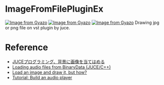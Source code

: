 # ImageFromFilePluginEx
[![Image from Gyazo](https://i.gyazo.com/8064a22dfdd8a06e891a105eec4a0c8f.png)](https://gyazo.com/8064a22dfdd8a06e891a105eec4a0c8f)
[![Image from Gyazo](https://i.gyazo.com/0296a007dabd0e471538d3487f1aebb3.jpg)](https://gyazo.com/0296a007dabd0e471538d3487f1aebb3)
[![Image from Gyazo](https://i.gyazo.com/97961304f6b0ed2848b4744835c292b9.jpg)](https://gyazo.com/97961304f6b0ed2848b4744835c292b9)
Drawing jpg or png file on vst plugin by juce.


# Reference

 * [JUCEプログラミング、背景に画像を当てはめる](https://panda-clip.com/juce-image-gui/)  
 * [Loading audio files from BinaryData (JUCE/C++)](https://gist.github.com/jatinchowdhury18/542af47196d1ba13c469d34b803a1194)  
 * [Load an image and draw it, but how?](https://forum.juce.com/t/load-an-image-and-draw-it-but-how/10540/2)  
 * [Tutorial: Build an audio player](https://docs.juce.com/master/tutorial_playing_sound_files.html)  
